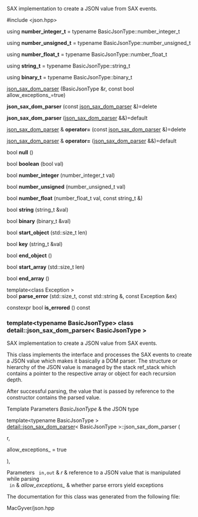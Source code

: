 <div id="classdetail_1_1json__sax__dom__parser">

</div>

<span id="classdetail_1_1json__sax__dom__parser"
label="classdetail_1_1json__sax__dom__parser"></span>

SAX implementation to create a JSON value from SAX events.

\#include $<$json.hpp$>$

<div class="DoxyCompactItemize">

<span id="classdetail_1_1json__sax__dom__parser_a8a7ba3deeb48e47b4a7705602c9f8807"
label="classdetail_1_1json__sax__dom__parser_a8a7ba3deeb48e47b4a7705602c9f8807"></span>
using **number_integer_t** = typename BasicJsonType::number_integer_t

<span id="classdetail_1_1json__sax__dom__parser_a80d34b386ee1cbfe353f640bc4745317"
label="classdetail_1_1json__sax__dom__parser_a80d34b386ee1cbfe353f640bc4745317"></span>
using **number_unsigned_t** = typename BasicJsonType::number_unsigned_t

<span id="classdetail_1_1json__sax__dom__parser_af3fbbe21ea4ec3ae7ba8c9a5b8d736b3"
label="classdetail_1_1json__sax__dom__parser_af3fbbe21ea4ec3ae7ba8c9a5b8d736b3"></span>
using **number_float_t** = typename BasicJsonType::number_float_t

<span id="classdetail_1_1json__sax__dom__parser_a6616e04b1c1c9ecae11a49a5302720e6"
label="classdetail_1_1json__sax__dom__parser_a6616e04b1c1c9ecae11a49a5302720e6"></span>
using **string_t** = typename BasicJsonType::string_t

<span id="classdetail_1_1json__sax__dom__parser_ada36726394d0347cb9a08da4180d16de"
label="classdetail_1_1json__sax__dom__parser_ada36726394d0347cb9a08da4180d16de"></span>
using **binary_t** = typename BasicJsonType::binary_t

</div>

<div class="DoxyCompactItemize">

[json_sax_dom_parser](#classdetail_1_1json__sax__dom__parser_a3ee72f78d1ebdd8f8573ccf2b8e3ea6f)
(BasicJsonType &r, const bool allow_exceptions\_=true)

<span id="classdetail_1_1json__sax__dom__parser_a16b31b6cfdc0eec28c485a48b2c58217"
label="classdetail_1_1json__sax__dom__parser_a16b31b6cfdc0eec28c485a48b2c58217"></span>
**json_sax_dom_parser** (const
[json_sax_dom_parser](#classdetail_1_1json__sax__dom__parser) &)=delete

<span id="classdetail_1_1json__sax__dom__parser_a9e4e41ae2c56824ee768cfeceace30d3"
label="classdetail_1_1json__sax__dom__parser_a9e4e41ae2c56824ee768cfeceace30d3"></span>
**json_sax_dom_parser**
([json_sax_dom_parser](#classdetail_1_1json__sax__dom__parser)
&&)=default

<span id="classdetail_1_1json__sax__dom__parser_a8c9b29ae6e5268d3d0884b6623ae3cae"
label="classdetail_1_1json__sax__dom__parser_a8c9b29ae6e5268d3d0884b6623ae3cae"></span>
[json_sax_dom_parser](#classdetail_1_1json__sax__dom__parser) &
**operator=** (const
[json_sax_dom_parser](#classdetail_1_1json__sax__dom__parser) &)=delete

<span id="classdetail_1_1json__sax__dom__parser_a3b3c5bbf633738217fd14d9e05a322f3"
label="classdetail_1_1json__sax__dom__parser_a3b3c5bbf633738217fd14d9e05a322f3"></span>
[json_sax_dom_parser](#classdetail_1_1json__sax__dom__parser) &
**operator=**
([json_sax_dom_parser](#classdetail_1_1json__sax__dom__parser)
&&)=default

<span id="classdetail_1_1json__sax__dom__parser_a414cc4f54b4a5d69504ae415e279a727"
label="classdetail_1_1json__sax__dom__parser_a414cc4f54b4a5d69504ae415e279a727"></span>
bool **null** ()

<span id="classdetail_1_1json__sax__dom__parser_aafe33f4ea1ae0a03242e6cbd8d380a52"
label="classdetail_1_1json__sax__dom__parser_aafe33f4ea1ae0a03242e6cbd8d380a52"></span>
bool **boolean** (bool val)

<span id="classdetail_1_1json__sax__dom__parser_a8362e0fba0cd0f96af11a94ed5f02d64"
label="classdetail_1_1json__sax__dom__parser_a8362e0fba0cd0f96af11a94ed5f02d64"></span>
bool **number_integer** (number_integer_t val)

<span id="classdetail_1_1json__sax__dom__parser_a82df1690cf1e76ee4b47da944f6bca70"
label="classdetail_1_1json__sax__dom__parser_a82df1690cf1e76ee4b47da944f6bca70"></span>
bool **number_unsigned** (number_unsigned_t val)

<span id="classdetail_1_1json__sax__dom__parser_ace74cb6adc6a0c386d9e45ba6cbd4329"
label="classdetail_1_1json__sax__dom__parser_ace74cb6adc6a0c386d9e45ba6cbd4329"></span>
bool **number_float** (number_float_t val, const string_t &)

<span id="classdetail_1_1json__sax__dom__parser_a3c989c4cbb0acd034f5cc31018830885"
label="classdetail_1_1json__sax__dom__parser_a3c989c4cbb0acd034f5cc31018830885"></span>
bool **string** (string_t &val)

<span id="classdetail_1_1json__sax__dom__parser_a9cda315021b356776bed7600f782abde"
label="classdetail_1_1json__sax__dom__parser_a9cda315021b356776bed7600f782abde"></span>
bool **binary** (binary_t &val)

<span id="classdetail_1_1json__sax__dom__parser_a7a3559ee198992550caad696a9c002ff"
label="classdetail_1_1json__sax__dom__parser_a7a3559ee198992550caad696a9c002ff"></span>
bool **start_object** (std::size_t len)

<span id="classdetail_1_1json__sax__dom__parser_af71738af6db40114169d3171a7cb1da0"
label="classdetail_1_1json__sax__dom__parser_af71738af6db40114169d3171a7cb1da0"></span>
bool **key** (string_t &val)

<span id="classdetail_1_1json__sax__dom__parser_acfee569536d31144551a9e37c0b07ee5"
label="classdetail_1_1json__sax__dom__parser_acfee569536d31144551a9e37c0b07ee5"></span>
bool **end_object** ()

<span id="classdetail_1_1json__sax__dom__parser_af6e857ad7aaf6eba2440c67d4b5f360e"
label="classdetail_1_1json__sax__dom__parser_af6e857ad7aaf6eba2440c67d4b5f360e"></span>
bool **start_array** (std::size_t len)

<span id="classdetail_1_1json__sax__dom__parser_abc555200fe32bcecc76d435a17ea732b"
label="classdetail_1_1json__sax__dom__parser_abc555200fe32bcecc76d435a17ea732b"></span>
bool **end_array** ()

<span id="classdetail_1_1json__sax__dom__parser_a3f26893075e90608c97b39d1e809cb60"
label="classdetail_1_1json__sax__dom__parser_a3f26893075e90608c97b39d1e809cb60"></span>
template$<$class Exception $>$   
bool **parse_error** (std::size_t, const std::string &, const Exception
&ex)

<span id="classdetail_1_1json__sax__dom__parser_ad6cfc4a7cc36b9d5b73fb7ddff6409cf"
label="classdetail_1_1json__sax__dom__parser_ad6cfc4a7cc36b9d5b73fb7ddff6409cf"></span>
constexpr bool **is_errored** () const

</div>

### template$<$typename BasicJsonType$>$ class detail::json_sax_dom_parser$<$ BasicJsonType $>$

SAX implementation to create a JSON value from SAX events.

This class implements the interface and processes the SAX events to
create a JSON value which makes it basically a DOM parser. The structure
or hierarchy of the JSON value is managed by the stack ref_stack which
contains a pointer to the respective array or object for each recursion
depth.

After successful parsing, the value that is passed by reference to the
constructor contains the parsed value.

<div class="DoxyTemplParams">

Template Parameters *BasicJsonType* & the JSON type  

</div>

<span id="classdetail_1_1json__sax__dom__parser_a3ee72f78d1ebdd8f8573ccf2b8e3ea6f"
label="classdetail_1_1json__sax__dom__parser_a3ee72f78d1ebdd8f8573ccf2b8e3ea6f"></span>

template$<$typename BasicJsonType $>$  
[detail::json_sax_dom_parser](#classdetail_1_1json__sax__dom__parser)$<$
BasicJsonType $>$::json_sax_dom_parser (

<div class="DoxyParamCaption">

r,

allow_exceptions\_ = true

</div>

),

<div class="DoxyParams">

Parameters ` in,out` & *r* & reference to a JSON value that is
manipulated while parsing  
` in` & *allow_exceptions\_* & whether parse errors yield exceptions  

</div>

The documentation for this class was generated from the following file:

<div class="DoxyCompactItemize">

MacGyver/json.hpp

</div>
